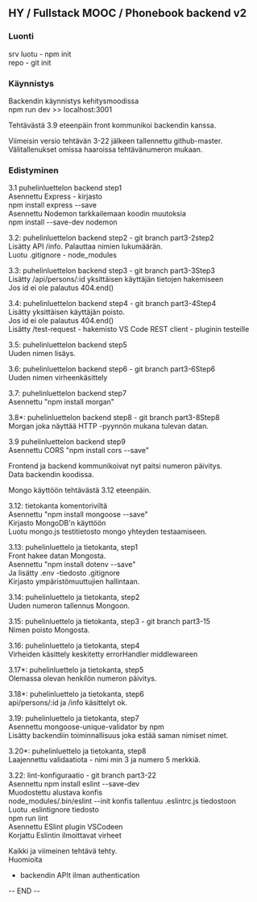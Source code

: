 


## HY / Fullstack MOOC / Phonebook backend v2

### Luonti  

srv luotu - npm init  
repo - git init  

### Käynnistys  
Backendin käynnistys kehitysmoodissa  
npm run dev >> localhost:3001  

Tehtävästä 3.9 eteenpäin front kommunikoi backendin kanssa.

Viimeisin versio tehtävän 3-22 jälkeen tallennettu github-master.  
Välitallenukset omissa haaroissa tehtävänumeron mukaan.  


### Edistyminen

3.1 puhelinluettelon backend step1  
Asennettu Express - kirjasto  
npm install express --save  
Asennettu Nodemon tarkkailemaan koodin muutoksia  
npm install --save-dev nodemon  

3.2: puhelinluettelon backend step2  - git branch part3-2step2  
Lisätty API /info. Palauttaa nimien lukumäärän.  
Luotu .gitignore - node_modules  

3.3: puhelinluettelon backend step3 - git branch part3-3Step3  
Lisätty /api/persons/:id yksittäisen käyttäjän tietojen hakemiseen  
Jos id ei ole palautus 404.end()  

3.4: puhelinluettelon backend step4 - git branch part3-4Step4  
Lisätty yksittäisen käyttäjän poisto.  
Jos id ei ole palautus 404.end()  
Lisätty /test-request - hakemisto VS Code REST client - pluginin testeille  

3.5: puhelinluettelon backend step5  
Uuden nimen lisäys.  

3.6: puhelinluettelon backend step6 - git branch part3-6Step6  
Uuden nimen virheenkäsittely  

3.7: puhelinluettelon backend step7  
Asennettu "npm install morgan"  

3.8*: puhelinluettelon backend step8  - git branch part3-8Step8  
Morgan joka näyttää HTTP -pyynnön mukana tulevan datan.  

3.9 puhelinluettelon backend step9  
Asennettu CORS "npm install cors --save"  

Frontend ja backend kommunikoivat nyt paitsi numeron päivitys.  
Data backendin koodissa.  

Mongo käyttöön tehtävästä 3.12 eteenpäin.  

3.12: tietokanta komentoriviltä  
Asennettu "npm install mongoose --save"  
Kirjasto MongoDB'n käyttöön  
Luotu mongo.js testitietosto mongo yhteyden testaamiseen.  

3.13: puhelinluettelo ja tietokanta, step1  
Front hakee datan Mongosta.  
Asennettu "npm install dotenv --save"  
Ja lisätty .env -tiedosto .gitignore  
Kirjasto ympäristömuuttujien hallintaan.  
 
3.14: puhelinluettelo ja tietokanta, step2  
Uuden numeron tallennus Mongoon.  

3.15: puhelinluettelo ja tietokanta, step3 - git branch part3-15  
Nimen poisto Mongosta.  

3.16: puhelinluettelo ja tietokanta, step4  
Virheiden käsittely keskitetty errorHandler middlewareen  

3.17*: puhelinluettelo ja tietokanta, step5  
Olemassa olevan henkilön numeron päivitys.  

3.18*: puhelinluettelo ja tietokanta, step6  
api/persons/:id ja /info käsittelyt ok.  

3.19: puhelinluettelo ja tietokanta, step7  
Asennettu mongoose-unique-validator by npm  
Lisätty backendiin toiminnallisuus joka estää saman nimiset nimet.  

3.20*: puhelinluettelo ja tietokanta, step8  
Laajennettu validaatiota - nimi min 3 ja numero 5 merkkiä.  

3.22: lint-konfiguraatio  - git branch part3-22  
Asennettu npm install eslint --save-dev  
Muodostettu alustava konfis  
node_modules/.bin/eslint --init 
konfis tallentuu .eslintrc.js tiedostoon   
Luotu .eslintignore tiedosto  
npm run lint  
Asennettu ESlint plugin VSCodeen  
Korjattu Eslintin ilmoittavat virheet  

Kaikki ja viimeinen tehtävä tehty.  
Huomioita  
- backendin APIt ilman authentication  


-- END --  







